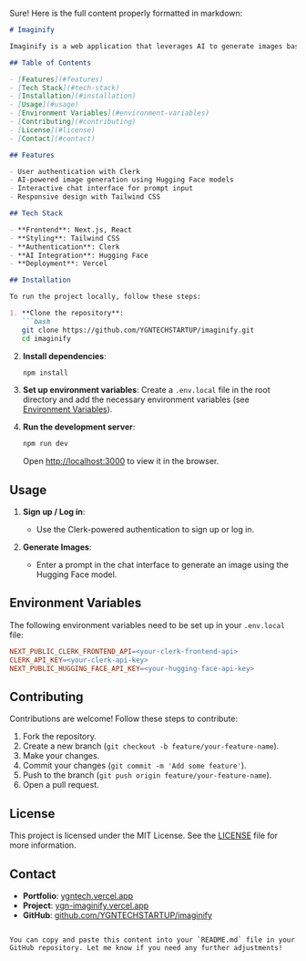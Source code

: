 Sure! Here is the full content properly formatted in markdown:

```markdown
# Imaginify

Imaginify is a web application that leverages AI to generate images based on user prompts. It uses Hugging Face models for AI image generation and Clerk for user authentication.

## Table of Contents

- [Features](#features)
- [Tech Stack](#tech-stack)
- [Installation](#installation)
- [Usage](#usage)
- [Environment Variables](#environment-variables)
- [Contributing](#contributing)
- [License](#license)
- [Contact](#contact)

## Features

- User authentication with Clerk
- AI-powered image generation using Hugging Face models
- Interactive chat interface for prompt input
- Responsive design with Tailwind CSS

## Tech Stack

- **Frontend**: Next.js, React
- **Styling**: Tailwind CSS
- **Authentication**: Clerk
- **AI Integration**: Hugging Face
- **Deployment**: Vercel

## Installation

To run the project locally, follow these steps:

1. **Clone the repository**:
   ```bash
   git clone https://github.com/YGNTECHSTARTUP/imaginify.git
   cd imaginify
   ```

2. **Install dependencies**:
   ```bash
   npm install
   ```

3. **Set up environment variables**:
   Create a `.env.local` file in the root directory and add the necessary environment variables (see [Environment Variables](#environment-variables)).

4. **Run the development server**:
   ```bash
   npm run dev
   ```
   Open [http://localhost:3000](http://localhost:3000) to view it in the browser.

## Usage

1. **Sign up / Log in**:
   - Use the Clerk-powered authentication to sign up or log in.

2. **Generate Images**:
   - Enter a prompt in the chat interface to generate an image using the Hugging Face model.

## Environment Variables

The following environment variables need to be set up in your `.env.local` file:

```makefile
NEXT_PUBLIC_CLERK_FRONTEND_API=<your-clerk-frontend-api>
CLERK_API_KEY=<your-clerk-api-key>
NEXT_PUBLIC_HUGGING_FACE_API_KEY=<your-hugging-face-api-key>
```

## Contributing

Contributions are welcome! Follow these steps to contribute:

1. Fork the repository.
2. Create a new branch (`git checkout -b feature/your-feature-name`).
3. Make your changes.
4. Commit your changes (`git commit -m 'Add some feature'`).
5. Push to the branch (`git push origin feature/your-feature-name`).
6. Open a pull request.

## License

This project is licensed under the MIT License. See the [LICENSE](LICENSE) file for more information.

## Contact

- **Portfolio**: [ygntech.vercel.app](https://ygntech.vercel.app/)
- **Project**: [ygn-imaginify.vercel.app](https://ygn-imaginify.vercel.app/)
- **GitHub**: [github.com/YGNTECHSTARTUP/imaginify](https://github.com/YGNTECHSTARTUP/imaginify/)
```

You can copy and paste this content into your `README.md` file in your GitHub repository. Let me know if you need any further adjustments!

